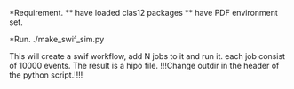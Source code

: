 *Requirement.
** have loaded clas12 packages
** have PDF environment set.

*Run.
./make_swif_sim.py <N>

This will create a swif workflow, add N jobs to it and run it.
each job consist of 10000 events. The result is a hipo file.
!!!Change outdir in the header of the python script.!!!!

